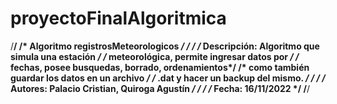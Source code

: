 # proyectoFinalAlgoritmica

/**************************************************/
/* Algoritmo registrosMeteorologicos              */
/*                                                */ 
/* Descripción: Algoritmo que simula una estación */
/* meteorológica, permite ingresar datos por      */
/* fechas, posee busquedas, borrado, ordenamientos*/
/* como también guardar los datos en un archivo   */ 
/* .dat y hacer un backup del mismo.              */ 
/*                                                */ 
/* Autores: Palacio Cristian, Quiroga Agustín     */
/*                                                */
/* Fecha: 16/11/2022                              */
/**************************************************/
